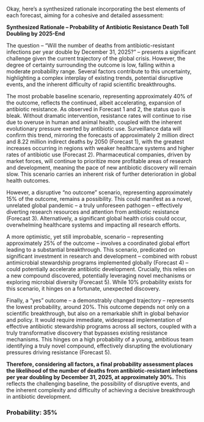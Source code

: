 Okay, here’s a synthesized rationale incorporating the best elements of each forecast, aiming for a cohesive and detailed assessment:

**Synthesized Rationale – Probability of Antibiotic Resistance Death Toll Doubling by 2025-End**

The question – “Will the number of deaths from antibiotic-resistant infections per year double by December 31, 2025?” – presents a significant challenge given the current trajectory of the global crisis.  However, the degree of certainty surrounding the outcome is low, falling within a moderate probability range.  Several factors contribute to this uncertainty, highlighting a complex interplay of existing trends, potential disruptive events, and the inherent difficulty of rapid scientific breakthroughs.

The most probable baseline scenario, representing approximately 40% of the outcome, reflects the continued, albeit accelerating, expansion of antibiotic resistance.  As observed in Forecast 1 and 2, the status quo is bleak.  Without dramatic intervention, resistance rates will continue to rise due to overuse in human and animal health, coupled with the inherent evolutionary pressure exerted by antibiotic use. Surveillance data will confirm this trend, mirroring the forecasts of approximately 2 million direct and 8.22 million indirect deaths by 2050 (Forecast 1), with the greatest increases occurring in regions with weaker healthcare systems and higher rates of antibiotic use (Forecast 2). Pharmaceutical companies, driven by market forces, will continue to prioritize more profitable areas of research and development, meaning the pace of new antibiotic discovery will remain slow. This scenario carries an inherent risk of further deterioration in global health outcomes.

However, a disruptive “no outcome” scenario, representing approximately 15% of the outcome, remains a possibility. This could manifest as a novel, unrelated global pandemic – a truly unforeseen pathogen – effectively diverting research resources and attention from antibiotic resistance (Forecast 3). Alternatively, a significant global health crisis could occur, overwhelming healthcare systems and impacting all research efforts.

A more optimistic, yet still improbable, scenario – representing approximately 25% of the outcome – involves a coordinated global effort leading to a substantial breakthrough. This scenario, predicated on significant investment in research and development – combined with robust antimicrobial stewardship programs implemented globally (Forecast 4) – could potentially accelerate antibiotic development.  Crucially, this relies on a new compound discovered, potentially leveraging novel mechanisms or exploring microbial diversity (Forecast 5).  While 10% probability exists for this scenario, it hinges on a fortunate, unexpected discovery.

Finally, a “yes” outcome – a demonstrably changed trajectory – represents the lowest probability, around 20%. This outcome depends not only on a scientific breakthrough, but also on a remarkable shift in global behavior and policy. It would require immediate, widespread implementation of effective antibiotic stewardship programs across all sectors, coupled with a truly transformative discovery that bypasses existing resistance mechanisms. This hinges on a high probability of a young, ambitious team identifying a truly novel compound, effectively disrupting the evolutionary pressures driving resistance (Forecast 5).

**Therefore, considering all factors, a final probability assessment places the likelihood of the number of deaths from antibiotic-resistant infections per year doubling by December 31, 2025, at approximately 30%.** This reflects the challenging baseline, the possibility of disruptive events, and the inherent complexity and difficulty of achieving a decisive breakthrough in antibiotic development.


### Probability: 35%